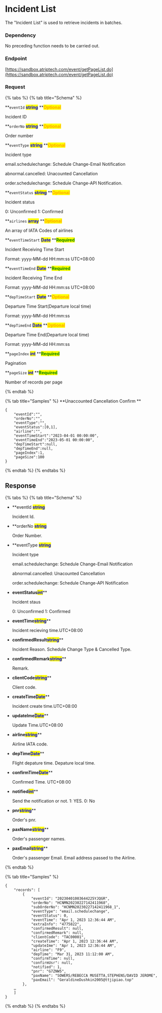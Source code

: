 # Incident List

The "Incident List" is used to retrieve incidents in batches.

### Dependency

No preceding function needs to be carried out.

### Endpoint
[https://sandbox.atriptech.com/event/getPageList.do](https://sandbox.atriptech.com/event/getPageList.do)

### Request

{% tabs %}
{% tab title="Schema" %}



**`eventId`  **<mark style="color:blue;">**string**</mark>**  **<mark style="color:orange;">**Optional**</mark>

Incident ID

**`orderNo`  **<mark style="color:blue;">**string**</mark>**  **<mark style="color:orange;">**Optional**</mark>

Order number

**`eventType`  **<mark style="color:blue;">**string**</mark>**  **<mark style="color:orange;">**Optional**</mark>

Incident type

email.schedulechange: Schedule Change-Email Notification

abnormal.cancelled: Unacounted Cancellation

order.schedulechange: Schedule Change-API Notification.

**`eventStatus`  **<mark style="color:blue;">**string**</mark>**  **<mark style="color:orange;">**Optional**</mark>

Incident status

0: Unconfirmed 
1: Confirmed

**`airlines`  **<mark style="color:blue;">**array**</mark>**  **<mark style="color:orange;">**Optional**</mark>

An array of IATA Codes of airlines

**`eventTimeStart`  **<mark style="color:blue;">**Date**</mark>**  **<mark style="color:green;">**Required**</mark>

Incident Receiving Time Start 

Format: yyyy-MM-dd HH:mm:ss UTC+08:00

**`eventTimeEnd`  **<mark style="color:blue;">**Date**</mark>**  **<mark style="color:green;">**Required**</mark>

Incident Receiving Time End 

Format: yyyy-MM-dd HH:mm:ss UTC+08:00

**`depTimeStart`  **<mark style="color:blue;">**Date**</mark>**  **<mark style="color:orange;">**Optional**</mark>

Departure Time Start(Departure local time) 

Format: yyyy-MM-dd HH:mm:ss

**`depTimeEnd`  **<mark style="color:blue;">**Date**</mark>**  **<mark style="color:orange;">**Optional**</mark>

Departure Time End(Departure local time) 

Format: yyyy-MM-dd HH:mm:ss

**`pageIndex`  **<mark style="color:blue;">**int**</mark>**  **<mark style="color:green;">**Required**</mark>

Pagination

**`pageSize`  **<mark style="color:blue;">**int**</mark>**  **<mark style="color:green;">**Required**</mark>

Number of records per page

{% endtab %}


{% tab title="Samples" %}
**Unaccounted Cancellation Confirm **
```
{
    "eventId":"",
    "orderNo":"",
    "eventType":"",
    "eventStatus":[0,1],
    "airline":"",
    "eventTimeStart":"2023-04-01 00:00:00",
    "eventTimeEnd":"2023-05-01 00:00:00",
    "depTimeStart":null,
    "depTimeEnd":null,
    "pageIndex":1,
    "pageSize":100
}
```

{% endtab %}
{% endtabs %}


## Response

{% tabs %}
{% tab title="Schema" %}
*   **eventId **<mark style="color:blue;">**string**</mark>**

    Incident Id.
*   **orderNo **<mark style="color:blue;">**string**</mark>**

    Order Number.

*   **eventType **<mark style="color:blue;">**string**</mark>**

    Incident type

    email.schedulechange: Schedule Change-Email Notification

    abnormal.cancelled: Unacounted Cancellation

    order.schedulechange: Schedule Change-API Notification

*   **eventStatus**<mark style="color:blue;">**int**</mark>**

    Incident staus

    0: Unconfirmed 
    1: Confirmed
    
*   **eventTime**<mark style="color:blue;">**string**</mark>**

    Incident recieving time.UTC+08:00
    
*   **confirmedResult**<mark style="color:blue;">**string**</mark>**

    Incident Reason. Schedule Change Type & Cancelled Type.

*   **confirmedRemark**<mark style="color:blue;">**string**</mark>**

    Remark.

*   **clientCode**<mark style="color:blue;">**string**</mark>**

    Client code.

*   **createTime**<mark style="color:blue;">**Date**</mark>**

    Incident create time.UTC+08:00

*   **updateIme**<mark style="color:blue;">**Date**</mark>**
    
    Update Time.UTC+08:00

*   **airline**<mark style="color:blue;">**string**</mark>**
    
    Airline IATA code.

*   **depTime**<mark style="color:blue;">**Date**</mark>**

    Flight depature time. Depature local time.

*   **confirmTime**<mark style="color:blue;">**Date**</mark>**

    Confirmed Time. UTC+08:00

*   **notified**<mark style="color:blue;">**int**</mark>**

    Send the notification or not. 1: YES. 0: No

*   **pnr**<mark style="color:blue;">**string**</mark>**

    Order's pnr.

*   **paxName**<mark style="color:blue;">**string**</mark>**

    Order's passenger names.

*   **paxEmail**<mark style="color:blue;">**string**</mark>**

    Order's passenger Email. Email address passed to the Airline.


    
{% endtab %}

{% tab title="Samples" %}
```
{
    "records": [
        {
            "eventId": "20230401003644225YJQGR",
            "orderNo": "HCNMN20230227142411968",
            "subOrderNo": "HCNMN20230227142411968_1",
            "eventType": "email.schedulechange",
            "eventStatus": 0,
            "eventTime": "Apr 1, 2023 12:36:44 AM",
            "extraInfo": "4775822",
            "confirmedResult": null,
            "confirmedRemark": null,
            "clientCode": "TAC00001",
            "createTime": "Apr 1, 2023 12:36:44 AM",
            "updateIme": "Apr 1, 2023 12:36:44 AM",
            "airline": "F9",
            "depTime": "Mar 31, 2023 11:12:00 AM",
            "confirmTime": null,
            "confirmUsr": null,
            "notified": 1,
            "pnr": "G7ZNW5",
            "paxName": "SOWERS/REBECCA MUSETTA,STEPHENS/DAVID JEROME",
            "paxEmail": "GeraldineDushkin2005@ttjipiao.top"
        },
    …
    ]
}
```
{% endtab %}
{% endtabs %}
